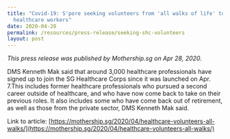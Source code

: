 ```yaml
---
title: "Covid-19: S'pore seeking volunteers from 'all walks of life' to support
  healthcare workers"
date: 2020-04-28
permalink: /resources/press-release/seeking-shc-volunteers
layout: post
---
```

*This press release was published by Mothership.sg on Apr 28, 2020.*

DMS Kenneth Mak said that around 3,000 healthcare professionals have signed up to join the SG Healthcare Corps since it was launched on Apr. 7.This includes former healthcare professionals who pursued a second career outside of healthcare, and who have now come back to take on their previous roles. It also includes some who have come back out of retirement, as well as those from the private sector, DMS Kenneth Mak said.

Link to article: [https://mothership.sg/2020/04/healthcare-volunteers-all-walks/](https://mothership.sg/2020/04/healthcare-volunteers-all-walks/)
